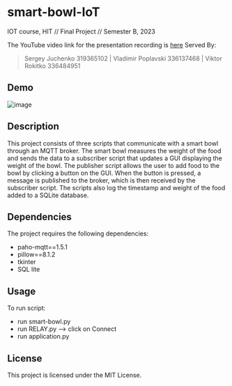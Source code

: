 # smart-bowl-IoT
IOT course, HIT // Final Project // Semester B, 2023

The YouTube video link for the presentation recording is [here](#)
Served By: 

> Sergey Juchenko 319365102  |  Vladimir Poplavski 336137468  | Viktor Rokitko 336484951

## Demo
![image](https://github.com/srjuchenko/smart-bowl-IoT/assets/76474133/3694ac65-c58e-4620-b62d-5b7402e221c1)


## Description
This project consists of three scripts that communicate with a smart bowl through an MQTT broker. The smart bowl measures the weight of the food and sends the data to a subscriber script that updates a GUI displaying the weight of the bowl. The publisher script allows the user to add food to the bowl by clicking a button on the GUI. When the button is pressed, a message is published to the broker, which is then received by the subscriber script. The scripts also log the timestamp and weight of the food added to a SQLite database.

## Dependencies
The project requires the following dependencies:

- paho-mqtt==1.5.1
- pillow==8.1.2
- tkinter
- SQL lite

## Usage
To run script:
- run smart-bowl.py
- run RELAY.py   --> click on Connect 
- run application.py

## License
This project is licensed under the MIT License.



